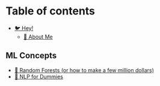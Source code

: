# Table of contents

* [🐦 Hey!](README.md)
  * [🔎 About Me](hey/about-me.md)

## ML Concepts

* [🌳 Random Forests (or how to make a few million dollars)](ml-concepts/random-forests-or-how-to-make-a-few-million-dollars.md)
* [🐥 NLP for Dummies](ml-concepts/nlp-for-dummies.md)
